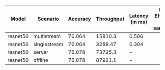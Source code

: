| Model    | Scenario     |   Accuracy |   Throughput | Latency (in ms)   | Power Efficiency (in samples/J)   | TEST01   | TEST04   |
|----------|--------------|------------|--------------|-------------------|-----------------------------------|----------|----------|
| resnet50 | multistream  |     76.064 |     15810.3  | 0.506             |                                   | passed   | passed   |
| resnet50 | singlestream |     76.064 |      3289.47 | 0.304             |                                   | passed   | passed   |
| resnet50 | server       |     76.078 |     73725.3  | -                 |                                   | passed   | passed   |
| resnet50 | offline      |     76.078 |     87921.1  | -                 |                                   | passed   | passed   |